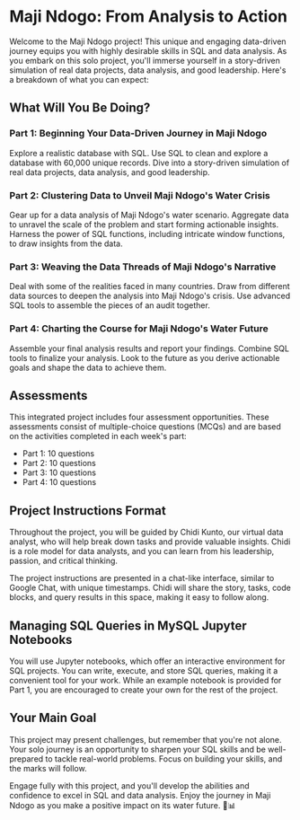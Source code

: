 # Maji Ndogo: From Analysis to Action

Welcome to the Maji Ndogo project! This unique and engaging data-driven journey equips you with highly desirable skills in SQL and data analysis. As you embark on this solo project, you'll immerse yourself in a story-driven simulation of real data projects, data analysis, and good leadership. Here's a breakdown of what you can expect:

## What Will You Be Doing?

### Part 1: Beginning Your Data-Driven Journey in Maji Ndogo
Explore a realistic database with SQL.
Use SQL to clean and explore a database with 60,000 unique records.
Dive into a story-driven simulation of real data projects, data analysis, and good leadership.

### Part 2: Clustering Data to Unveil Maji Ndogo's Water Crisis
Gear up for a data analysis of Maji Ndogo's water scenario.
Aggregate data to unravel the scale of the problem and start forming actionable insights.
Harness the power of SQL functions, including intricate window functions, to draw insights from the data.

### Part 3: Weaving the Data Threads of Maji Ndogo's Narrative
Deal with some of the realities faced in many countries.
Draw from different data sources to deepen the analysis into Maji Ndogo's crisis.
Use advanced SQL tools to assemble the pieces of an audit together.

### Part 4: Charting the Course for Maji Ndogo's Water Future
Assemble your final analysis results and report your findings.
Combine SQL tools to finalize your analysis.
Look to the future as you derive actionable goals and shape the data to achieve them.

## Assessments
This integrated project includes four assessment opportunities. These assessments consist of multiple-choice questions (MCQs) and are based on the activities completed in each week's part:
- Part 1: 10 questions
- Part 2: 10 questions
- Part 3: 10 questions
- Part 4: 10 questions

## Project Instructions Format
Throughout the project, you will be guided by Chidi Kunto, our virtual data analyst, who will help break down tasks and provide valuable insights. Chidi is a role model for data analysts, and you can learn from his leadership, passion, and critical thinking.

The project instructions are presented in a chat-like interface, similar to Google Chat, with unique timestamps. Chidi will share the story, tasks, code blocks, and query results in this space, making it easy to follow along.

## Managing SQL Queries in MySQL Jupyter Notebooks
You will use Jupyter notebooks, which offer an interactive environment for SQL projects. You can write, execute, and store SQL queries, making it a convenient tool for your work. While an example notebook is provided for Part 1, you are encouraged to create your own for the rest of the project.

## Your Main Goal
This project may present challenges, but remember that you're not alone. Your solo journey is an opportunity to sharpen your SQL skills and be well-prepared to tackle real-world problems. Focus on building your skills, and the marks will follow.

Engage fully with this project, and you'll develop the abilities and confidence to excel in SQL and data analysis. Enjoy the journey in Maji Ndogo as you make a positive impact on its water future. 🌊📊
